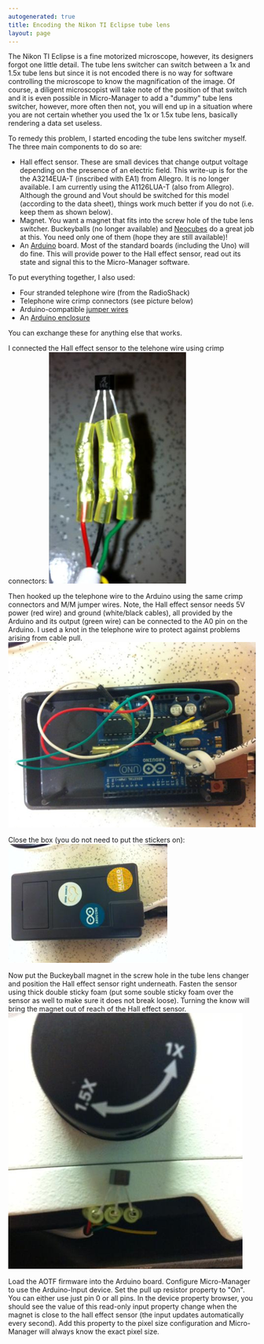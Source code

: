 ```yaml
---
autogenerated: true
title: Encoding the Nikon TI Eclipse tube lens
layout: page
---
```


The Nikon TI Eclipse is a fine motorized microscope, however, its
designers forgot one little detail. The tube lens switcher can switch
between a 1x and 1.5x tube lens but since it is not encoded there is no
way for software controlling the microscope to know the magnification of
the image. Of course, a diligent microscopist will take note of the
position of that switch and it is even possible in Micro-Manager to add
a "dummy" tube lens switcher, however, more often then not, you will end
up in a situation where you are not certain whether you used the 1x or
1.5x tube lens, basically rendering a data set useless.

To remedy this problem, I started encoding the tube lens switcher
myself. The three main components to do so are:

-   Hall effect sensor. These are small devices that change output
    voltage depending on the presence of an electric field. This
    write-up is for the the A3214EUA-T (inscribed with EA1) from
    Allegro. It is no longer available. I am currently using the
    A1126LUA-T (also from Allegro). Although the ground and Vout should
    be switched for this model (according to the data sheet), things
    work much better if you do not (i.e. keep them as shown below).
-   Magnet. You want a magnet that fits into the screw hole of the tube
    lens switcher. Buckeyballs (no longer available) and
    [Neocubes](http://www.theneocube.com/) do a great job at this. You
    need only one of them (hope they are still available)!
-   An [Arduino](http://arduino.org) board. Most of the standard boards
    (including the Uno) will do fine. This will provide power to the
    Hall effect sensor, read out its state and signal this to the
    Micro-Manager software.

To put everything together, I also used:

-   Four stranded telephone wire (from the RadioShack)
-   Telephone wire crimp connectors (see picture below)
-   Arduino-compatible [jumper
    wires](https://www.sparkfun.com/products/11026)
-   An [Arduino enclosure](https://www.sparkfun.com/products/10088)

You can exchange these for anything else that works.

I connected the Hall effect sensor to the telehone wire using crimp
connectors: ![](media/Sensorb.jpg "fig:media/Sensorb.jpg")

Then hooked up the telephone wire to the Arduino using the same crimp
connectors and M/M jumper wires. Note, the Hall effect sensor needs 5V
power (red wire) and ground (white/black cables), all provided by the
Arduino and its output (green wire) can be connected to the A0 pin on
the Arduino. I used a knot in the telephone wire to protect against
problems arising from cable pull. ![](media/Arduinob.jpg "fig:media/Arduinob.jpg")

Close the box (you do not need to put the stickers on):
![](media/Boxb.jpg "fig:media/Boxb.jpg")

Now put the Buckeyball magnet in the screw hole in the tube lens changer
and position the Hall effect sensor right underneath. Fasten the sensor
using thick double sticky foam (put some souble sticky foam over the
sensor as well to make sure it does not break loose). Turning the know
will bring the magnet out of reach of the Hall effect sensor.
![](media/Swictherb.jpg "fig:media/Swictherb.jpg")

Load the AOTF firmware into the Arduino board. Configure Micro-Manager
to use the Arduino-Input device. Set the pull up resistor property to
"On". You can either use just pin 0 or all pins. In the device property
browser, you should see the value of this read-only input property
change when the magnet is close to the hall effect sensor (the input
updates automatically every second). Add this property to the pixel size
configuration and Micro-Manager will always know the exact pixel size.


